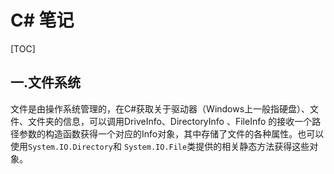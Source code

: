 # C# 笔记

[TOC]

## 一.文件系统

文件是由操作系统管理的，在C#获取关于驱动器（Windows上一般指硬盘）、文件、文件夹的信息，可以调用DriveInfo、DirectoryInfo 、FileInfo 的接收一个路径参数的构造函数获得一个对应的Info对象，其中存储了文件的各种属性。也可以使用`System.IO.Directory`和 `System.IO.File`类提供的相关静态方法获得这些对象。